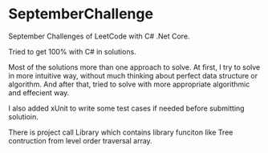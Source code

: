 # SeptemberChallenge
September Challenges of LeetCode with C# .Net Core.

Tried to get 100% with C# in solutions.

Most of the solutions more than one approach to solve. At first, I try to solve in more intuitive way, without much thinking about perfect data structure or algorithm.
And after that, tried to solve with more appropriate algorithmic and effecient way.

I also added xUnit to write some test cases if needed before submitting solutioin. 

There is project call Library which contains library funciton like Tree contruction from level order traversal array.

